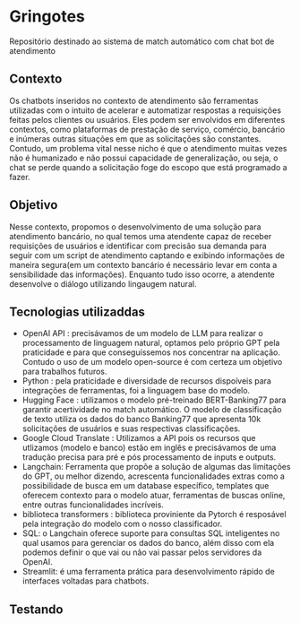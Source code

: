 # Gringotes
Repositório destinado ao sistema de match automático com chat bot de atendimento

## Contexto
Os chatbots inseridos no contexto de atendimento são ferramentas utilizadas com o intuito de acelerar e automatizar respostas a requisições feitas pelos clientes ou usuários. Eles podem ser envolvidos em diferentes contextos, como  plataformas de prestação de serviço, comércio, bancário e inúmeras outras situações em que as solicitações são constantes. Contudo, um problema vital nesse nicho é que o atendimento muitas vezes não é humanizado e não possui capacidade de generalização, ou seja, o chat se perde quando a solicitação foge do escopo que está programado a fazer.

## Objetivo
Nesse contexto, propomos o desenvolvimento de uma solução para atendimento bancário, no qual temos uma atendente capaz de receber requisições de usuários e identificar com precisão sua demanda para seguir com um script de atendimento captando e exibindo informações de maneira segura(em um contexto bancário é necessário levar em conta a sensibilidade das informações). Enquanto tudo isso ocorre, a atendente desenvolve o diálogo utilizando lingaugem natural.

## Tecnologias utilizaddas
- OpenAI API : precisávamos de um modelo de LLM para realizar o processamento de linguagem natural, optamos pelo próprio GPT pela praticidade e para que conseguíssemos nos concentrar na aplicação. Contudo o uso de um modelo open-source é com certeza um objetivo para trabalhos futuros.
- Python : pela praticidade e diversidade de recursos dispoíveis para integrações de ferramentas, foi a linguagem base do modelo.
- Hugging Face : utilizamos o modelo pré-treinado BERT-Banking77 para garantir acertividade no match automático. O modelo de classificação de texto utiliza os dados do banco Banking77 que apresenta 10k solicitações de usuários e suas respectivas classificações.
- Google Cloud Translate : Utilizamos a API pois os recursos que utlizamos (modelo e banco) estão em inglês e precisávamos de uma tradução precisa para pré e pós processamento de inputs e outputs.
- Langchain: Ferramenta que propõe a solução de algumas das limitações do GPT, ou melhor dizendo, acrescenta funcionalidades extras como a possibilidade de busca em um database específico, templates que oferecem contexto para o modelo atuar, ferramentas de buscas online, entre outras funcionalidades incríveis.
- biblioteca transformers : biblioteca proviniente da Pytorch é resposável pela integração do modelo com o nosso classificador.
- SQL: o Langchain oferece suporte para consultas SQL inteligentes no qual usamos para gerenciar os dados do banco, além disso com ela podemos definir o que vai ou não vai passar pelos servidores da OpenAI.
- Streamlit: é uma ferramenta prática para desenvolvimento rápido de interfaces voltadas para chatbots.

## Testando
